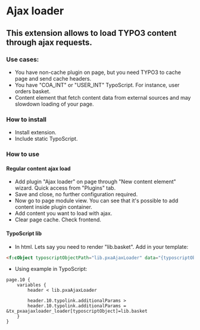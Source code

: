 # Ajax loader
## This extension allows to load TYPO3 content through ajax requests.

### Use cases:

* You have non-cache plugin on page, but you need TYPO3 to cache page and send cache headers.
* You have "COA_INT" or "USER_INT" TypoScript. For instance, user orders basket.
* Content element that fetch content data from external sources and may slowdown loading of your page.

### How to install

* Install extension.
* Include static TypoScript.

### How to use

#### Regular content ajax load

* Add plugin "Ajax loader" on page through "New content element" wizard. Quick access from "Plugins" tab.
* Save and close, no further configuration required.
* Now go to page module view. You can see that it's possible to add content inside plugin container.
* Add content you want to load with ajax.
* Clear page cache. Check frontend.

#### TypoScript lib

* In html. Lets say you need to render "lib.basket". Add in your template:

```html
<f:cObject typoscriptObjectPath="lib.pxaAjaxLoader" data="{typoscriptObjectPath: 'lib.basket'}" />
```

* Using example in TypoScript:
 
```typo3_typoscript
page.10 {
    variables {
        header < lib.pxaAjaxLoader
        
        header.10.typolink.additionalParams >
        header.10.typolink.additionalParams = &tx_pxaajaxloader_loader[typoscriptObject]=lib.basket
    }
}
```